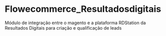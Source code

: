 Flowecommerce_Resultadosdigitais
================================

Módulo de integração entre o magento e a plataforma RDStation da Resultados Digitais para criação e qualificação de leads
